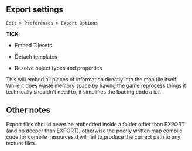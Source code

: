 ## Export settings

`Edit > Preferences > Export Options`

**TICK**:

* Embed Tilesets

* Detach templates

* Resolve object types and properties

This will embed all pieces of information directly into the map file itself. While it does waste memory space by having the game reprocess things it technically
shouldn't need to, it simplifies the loading code a *lot*.

## Other notes

Export files should never be embedded inside a folder other than EXPORT (and no deeper than EXPORT), otherwise the poorly written map compile code
for compile_resources.d will fail to produce the correct path to any texture files.